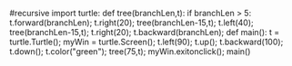 #recursive
import turtle:
def tree(branchLen,t):
    if branchLen > 5:
        t.forward(branchLen);
        t.right(20);
        tree(branchLen-15,t);
        t.left(40);
        tree(branchLen-15,t);
        t.right(20);
        t.backward(branchLen);
def main():
    t = turtle.Turtle();
    myWin = turtle.Screen();
    t.left(90);
    t.up();
    t.backward(100);
    t.down();
    t.color("green");
    tree(75,t);
    myWin.exitonclick();
main()
